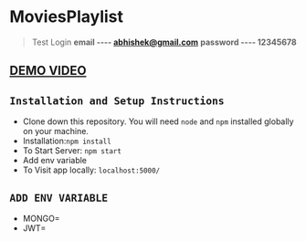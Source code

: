 # MoviesPlaylist

>Test Login 
    <b>email ---- abhishek@gmail.com</b>
    <b>password ---- 12345678</b>

<h2 style="text-align:center, display:flex, justify-content:center, margin:auto"><a href="https://youtu.be/sxoipiDts34">DEMO VIDEO</a></h2>

## `Installation and Setup Instructions`

- Clone down this repository. You will need `node` and `npm` installed globally on your machine.
- Installation:`npm install`
- To Start Server: `npm start`
- Add env variable
- To Visit app locally: `localhost:5000/`

## `ADD ENV VARIABLE`
- MONGO=<YOUR MONGODB URI>
- JWT=<ANY RANDOM KEY>